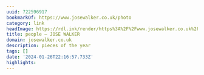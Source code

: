 ```yaml
---
uuid: 722596917
bookmarkOf: https://www.josewalker.co.uk/photo
category: link
headImage: https://rdl.ink/render/https%3A%2F%2Fwww.josewalker.co.uk%2Fphoto
title: people — JOSE WALKER
domain: josewalker.co.uk
description: pieces of the year
tags: []
date: '2024-01-26T22:16:57.733Z'
highlights: 
---
```



